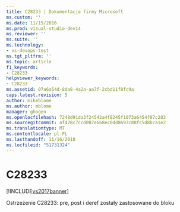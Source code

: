 ```yaml
---
title: C28233 | Dokumentacja firmy Microsoft
ms.custom: ''
ms.date: 11/15/2016
ms.prod: visual-studio-dev14
ms.reviewer: ''
ms.suite: ''
ms.technology:
- vs-devops-test
ms.tgt_pltfrm: ''
ms.topic: article
f1_keywords:
- C28233
helpviewer_keywords:
- C28233
ms.assetid: 07a6a54d-8da8-4a2a-aa7f-2cbd11f8fc9a
caps.latest.revision: 5
author: mikeblome
ms.author: mblome
manager: ghogen
ms.openlocfilehash: 7248d91da3f24542a4f8245f1073a6454f07c283
ms.sourcegitcommit: af428c7ccd007e668ec0dd8697c88fc5d8bca1e2
ms.translationtype: MT
ms.contentlocale: pl-PL
ms.lasthandoff: 11/16/2018
ms.locfileid: "51731324"
---
```

# <a name="c28233"></a>C28233
[!INCLUDE[vs2017banner](../includes/vs2017banner.md)]

Ostrzeżenie C28233: pre, post i deref zostały zastosowane do bloku




